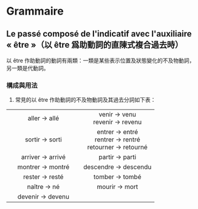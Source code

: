 # Grammaire
## Le passé composé de l'indicatif avec l'auxiliaire « être »（以 être 爲助動詞的直陳式複合過去時）
以 être 作助動詞的動詞有兩類：一類是某些表示位置及狀態變化的不及物動詞，另一類是代動詞。

### 構成與用法
1. 常見的以 être 作助動詞的不及物動詞及其過去分詞如下表：
<table align="center">
    <tbody align="center">
        <tr>
            <td width="50%">aller -> allé</td>
            <td width="50%">
                venir -> venu
                <br />
                revenir -> revenu
            </td>
        </tr>
        <tr>
            <td>sortir -> sorti</td>
            <td>
                entrer -> entré
                <br />
                rentrer -> rentré
                <br />
                retourner -> retourné
            </td>
        </tr>
        <tr>
            <td>arriver -> arrivé</td>
            <td>partir -> parti</td>
        </tr>
        <tr>
            <td>montrer -> montré</td>
            <td>descendre -> descendu</td>
        </tr>
        <tr>
            <td>rester -> resté</td>
            <td>tomber -> tombé</td>
        </tr>
        <tr>
            <td>naître -> né</td>
            <td>mourir -> mort</td>
        </tr>
        <tr>
            <td>devenir -> devenu</td>
        </tr>
    </tbody>
</table>
